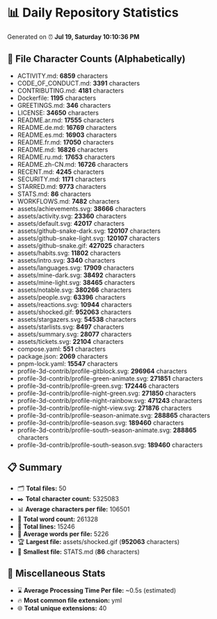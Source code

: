 # 📊 Daily Repository Statistics
Generated on ⏰ **Jul 19, Saturday 10:10:36 PM**

## 📂 File Character Counts (Alphabetically)
- ACTIVITY.md: **6859** characters
- CODE_OF_CONDUCT.md: **3391** characters
- CONTRIBUTING.md: **4181** characters
- Dockerfile: **1195** characters
- GREETINGS.md: **346** characters
- LICENSE: **34650** characters
- README.ar.md: **17555** characters
- README.de.md: **16769** characters
- README.es.md: **16903** characters
- README.fr.md: **17050** characters
- README.md: **16826** characters
- README.ru.md: **17653** characters
- README.zh-CN.md: **16726** characters
- RECENT.md: **4245** characters
- SECURITY.md: **1171** characters
- STARRED.md: **9773** characters
- STATS.md: **86** characters
- WORKFLOWS.md: **7482** characters
- assets/achievements.svg: **38666** characters
- assets/activity.svg: **23360** characters
- assets/default.svg: **42017** characters
- assets/github-snake-dark.svg: **120107** characters
- assets/github-snake-light.svg: **120107** characters
- assets/github-snake.gif: **427025** characters
- assets/habits.svg: **11802** characters
- assets/intro.svg: **3340** characters
- assets/languages.svg: **17909** characters
- assets/mine-dark.svg: **38492** characters
- assets/mine-light.svg: **38465** characters
- assets/notable.svg: **380266** characters
- assets/people.svg: **63396** characters
- assets/reactions.svg: **10944** characters
- assets/shocked.gif: **952063** characters
- assets/stargazers.svg: **54538** characters
- assets/starlists.svg: **8497** characters
- assets/summary.svg: **28077** characters
- assets/tickets.svg: **22104** characters
- compose.yaml: **551** characters
- package.json: **2069** characters
- pnpm-lock.yaml: **15547** characters
- profile-3d-contrib/profile-gitblock.svg: **296964** characters
- profile-3d-contrib/profile-green-animate.svg: **271851** characters
- profile-3d-contrib/profile-green.svg: **172446** characters
- profile-3d-contrib/profile-night-green.svg: **271850** characters
- profile-3d-contrib/profile-night-rainbow.svg: **471243** characters
- profile-3d-contrib/profile-night-view.svg: **271876** characters
- profile-3d-contrib/profile-season-animate.svg: **288865** characters
- profile-3d-contrib/profile-season.svg: **189460** characters
- profile-3d-contrib/profile-south-season-animate.svg: **288865** characters
- profile-3d-contrib/profile-south-season.svg: **189460** characters

## 📋 Summary
- 🗂️ **Total files:** 50
- ✒️ **Total character count:** 5325083
- 📊 **Average characters per file:** 106501
- 📝 **Total word count:** 261328
- 🧾 **Total lines:** 15246
- 📐 **Average words per file:** 5226
- 🏆 **Largest file:** assets/shocked.gif (**952063** characters)
- 🥉 **Smallest file:** STATS.md (**86** characters)

## 🌟 Miscellaneous Stats
- ⌛ **Average Processing Time Per file:** ~0.5s (estimated)
- 🔥 **Most common file extension:** yml
- 🌐 **Total unique extensions:** 40
